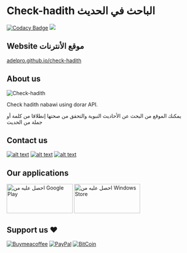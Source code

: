 # Check-hadith الباحث في الحديث

[![Codacy Badge](https://app.codacy.com/project/badge/Grade/b580d3158ca8406b85d1d1be848eae44)](https://www.codacy.com/gh/adelpro/check-hadith/dashboard?utm_source=github.com&utm_medium=referral&utm_content=adelpro/check-hadith&utm_campaign=Badge_Grade)
![](https://komarev.com/ghpvc/?username=adelpro&style=flat-squar&color=brightgreen)

## Website موقع الأنترنات

<a href="https://adelpro.github.io/check-hadith/index.html" target="_blank">adelpro.github.io/check-hadith</a>

## About us

![Check-hadith](https://adelpro.github.io/check-hadith/images/256x256.webp)

Check hadith nabawi using dorar API.

يمكنك الموقع من البحث عن الأحاديث النبوية والتحقق من صحتها إنطلاقا من كلمة أو جملة من الحديث

## Contact us

[![alt text][1.1]][1]
[![alt text][2.1]][2]
[![alt text][3.1]][3]

## Our applications

<a href="https://play.google.com/store/apps/details?id=app.web.checkhadith.twa&amp;pcampaignid=pcampaignidMKT-Other-global-all-co-prtnr-py-PartBadge-Mar2515-1"><img alt="احصل عليه من Google Play" src="https://play.google.com/intl/en_us/badges/static/images/badges/ar_badge_web_generic.png" style="width: 180px; height: 80px;"></a>
<a target="_blank" rel="noopener" title="Microsoft Store" href="https://www.microsoft.com/store/apps/9NN5H6LV53DS?cid=storebadge&amp;ocid=badge"><img class="img-responsive" src="https://developer.microsoft.com/store/badges/images/Arabic_get_it_from_MS.png" alt="احصل عليه من Windows Store" style="width: 180px; height: 80px;"></a>

## Support us ❤️

[![Buymeacoffee](https://badgen.net/badge/icon/buymeacoffee?icon=buymeacoffee&label)](https://www.buymeacoffee.com/Adel.benyahia/)
[![PayPal](https://badgen.net/badge/icon/PayPal?icon=https://simpleicons.now.sh/paypal/fff&label)](https://www.paypal.com/paypalme/adelbenyahia)
[![BitCoin](https://badgen.net/badge/icon/bitcoin?icon=bitcoin&label)](bitcoin:1PstR1HYTG8FbVRR7YZhQftYumVAURXuq7?label=Quranipfs&message=Payment%20to%20Quranipfs)

[1.1]: http://i.imgur.com/tXSoThF.png "twitter icon with padding"
[2.1]: http://i.imgur.com/P3YfQoD.png "facebook icon with padding"
[3.1]: http://i.imgur.com/0o48UoR.png "github icon with padding"
[1]: https://www.twitter.com/quranipfs
[2]: https://www.facebook.com/wathakker.wakf
[3]: https://github.com/adelpro/check-hadith
